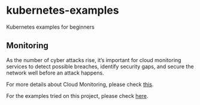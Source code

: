 # kubernetes-examples
Kubernetes examples for beginners


## Monitoring

As the number of cyber attacks rise, it’s important for cloud monitoring services to detect possible breaches, identify security gaps, and secure the network well before an attack happens.

For more details about Cloud Monitoring, please check [this](https://www.nutanix.com/info/cloud-monitoring).

For the examples tried on this project, please check [here](monitoring/README.md).
